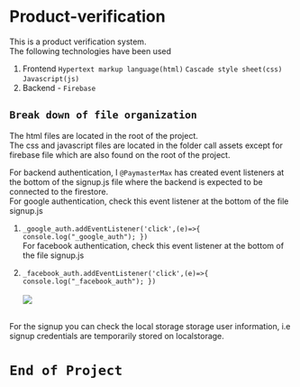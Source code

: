 # Product-verification
This is a product verification system.<br/>
The following technologies have been used<br/>
1. Frontend
    `Hypertext markup language(html)`
    `Cascade style sheet(css)`
    `Javascript(js)`
2. Backend - `Firebase`

## `Break down of file organization`
The html files are located in the root of the project.<br/>
The css and javascript files are located in the folder call assets except for firebase file which are also found on the root of the project.<br/>

 For backend authentication, I `@PaymasterMax` has created event listeners at the bottom of the signup.js file where the backend is expected to be connected to the firestore. <br/>
For google authentication, check this event listener at the bottom of the file signup.js <br/>
1. `_google_auth.addEventListener('click',(e)=>{
		console.log("_google_auth");
        })` <br/>
For facebook authentication, check this event listener at the bottom of the file signup.js <br/>

2. `_facebook_auth.addEventListener('click',(e)=>{
		console.log("_facebook_auth");
	})` <br/><br/>
 ![](https://media.giphy.com/media/FlWgXEtj5aM5G/giphy.gif)
<!-- ![](https://media.giphy.com/media/oaBBXmpZa4n6g/giphy.gif) -->

<!-- ![](https://media.giphy.com/media/hZj44bR9FVI3K/giphy.gif) -->
<!-- ![](https://media.giphy.com/media/11sBLVxNs7v6WA/giphy.gif) -->

<!-- ![](https://media.giphy.com/media/rjkJD1v80CjYs/giphy.gif) -->
<br/>
For the signup you can check the local storage storage user information, i.e signup credentials are temporarily stored on localstorage.

# `End of Project`
